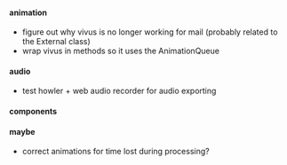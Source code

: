 #### animation
* figure out why vivus is no longer working for mail (probably related to the External class)
* wrap vivus in methods so it uses the AnimationQueue

#### audio
* test howler + web audio recorder for audio exporting

#### components

#### maybe
* correct animations for time lost during processing?
